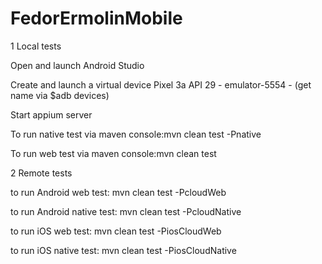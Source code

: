 # FedorErmolinMobile

1 Local tests

Open and launch Android Studio

Create and launch a virtual device Pixel 3a API 29 - emulator-5554 - (get name via $adb devices)

Start appium server

To run native test via maven console:mvn clean test -Pnative

To run web test via maven console:mvn clean test

2 Remote tests

to run Android web test: mvn clean test -PcloudWeb

to run Android native test: mvn clean test -PcloudNative

to run iOS web test: mvn clean test -PiosCloudWeb

to run iOS native test: mvn clean test -PiosCloudNative
